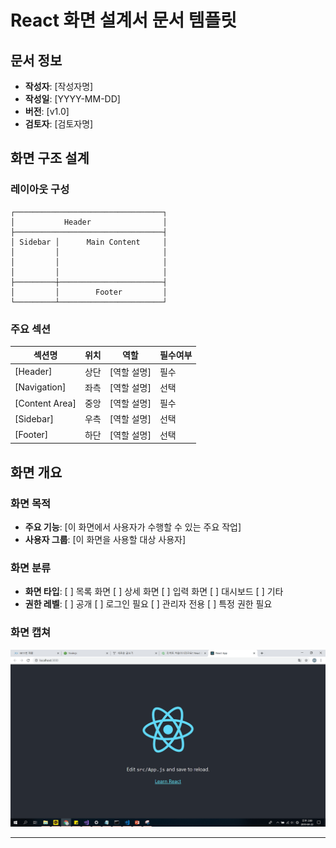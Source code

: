 # React 화면 설계서 문서 템플릿

## 문서 정보
- **작성자**: [작성자명]
- **작성일**: [YYYY-MM-DD]
- **버전**: [v1.0]
- **검토자**: [검토자명]

## 화면 구조 설계

### 레이아웃 구성
```
┌─────────────────────────────────┐
│           Header                │
├─────────────────────────────────┤
│ Sidebar │      Main Content     │
│         │                       │
│         │                       │
│         │                       │
├─────────┼───────────────────────┤
│         │        Footer         │
└─────────┴───────────────────────┘
```

### 주요 섹션
| 섹션명 | 위치 | 역할 | 필수여부 |
|--------|------|------|----------|
| [Header] | 상단 | [역할 설명] | 필수 |
| [Navigation] | 좌측 | [역할 설명] | 선택 |
| [Content Area] | 중앙 | [역할 설명] | 필수 |
| [Sidebar] | 우측 | [역할 설명] | 선택 |
| [Footer] | 하단 | [역할 설명] | 선택 |


## 화면 개요

### 화면 목적
- **주요 기능**: [이 화면에서 사용자가 수행할 수 있는 주요 작업]
- **사용자 그룹**: [이 화면을 사용할 대상 사용자]

### 화면 분류
- **화면 타입**: [ ] 목록 화면 [ ] 상세 화면 [ ] 입력 화면 [ ] 대시보드 [ ] 기타
- **권한 레벨**: [ ] 공개 [ ] 로그인 필요 [ ] 관리자 전용 [ ] 특정 권한 필요

### 화면 캡쳐

![메인페이지](./images/main.png)


---



